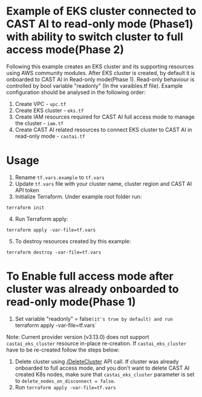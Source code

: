 # Example of EKS cluster connected to CAST AI to read-only mode (Phase1) with ability to switch cluster to full access mode(Phase 2)
Following this example creates an EKS cluster and its supporting resources using AWS community modules.
After EKS cluster is created, by default it is onboarded to CAST AI in Read-only mode(Phase 1).
Read-only behaviour is controlled by bool variable "readonly" (In the varaibles.tf file).
Example configuration should be analysed in the following order:
1. Create VPC - `vpc.tf`
2. Create EKS cluster - `eks.tf`
3. Create IAM resources required for CAST AI full access mode to manage the cluster - `iam.tf`
4. Create CAST AI related resources to connect EKS cluster to CAST AI in read-only mode - `castai.tf`

# Usage
1. Rename `tf.vars.example` to `tf.vars`
2. Update `tf.vars` file with your cluster name, cluster region and CAST AI API token
3. Initialize Terraform. Under example root folder run:
```
terraform init
```
4. Run Terraform apply:
```
terraform apply -var-file=tf.vars
```
5. To destroy resources created by this example:
```
terraform destroy -var-file=tf.vars
```

# To Enable full access mode after cluster was already onboarded to read-only mode(Phase 1)
1. Set variable "readonly" = false`(it's true by default) and run `terraform apply -var-file=tf.vars`

Note: Current provider version (v3.13.0) does not support `castai_eks_cluster` resource in-place re-creation.
If `castai_eks_cluster` have to be re-created follow the steps below:
1. Delete cluster using [/DeleteCluster](https://api.cast.ai/v1/spec/#/ExternalClusterAPI/ExternalClusterAPIDeleteCluster) API call.
If cluster was already onboarded to full access mode, and you don't want to delete CAST AI created K8s nodes, make sure that `castai_eks_cluster` parameter is set to `delete_nodes_on_disconnect = false`.
2. Run `terraform apply -var-file=tf.vars`

